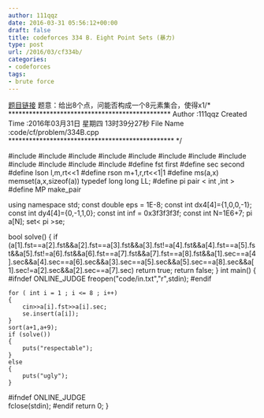 ```yaml
---
author: 111qqz
date: 2016-03-31 05:56:12+00:00
draft: false
title: codeforces 334 B. Eight Point Sets (暴力)
type: post
url: /2016/03/cf334b/
categories:
- codeforces
tags:
- brute force
---
```


[题目链接](http://codeforces.com/problemset/problem/334/B)
题意：给出8个点，问能否构成一个8元素集合，使得x1/* ***********************************************
Author :111qqz
Created Time :2016年03月31日 星期四 13时39分27秒
File Name :code/cf/problem/334B.cpp
************************************************ */

#include <cstdio>
#include <cstring>
#include <iostream>
#include <algorithm>
#include <vector>
#include <queue>
#include <set>
#include <map>
#include <string>
#include <cmath>
#include <cstdlib>
#include <ctime>
#define fst first
#define sec second
#define lson l,m,rt<<1
#define rson m+1,r,rt<<1|1
#define ms(a,x) memset(a,x,sizeof(a))
typedef long long LL;
#define pi pair < int ,int >
#define MP make_pair

using namespace std;
const double eps = 1E-8;
const int dx4[4]={1,0,0,-1};
const int dy4[4]={0,-1,1,0};
const int inf = 0x3f3f3f3f;
const int N=1E6+7;
pi a[N];
set< pi >se;

bool solve()
{
    if (a[1].fst==a[2].fst&&a[2].fst==a[3].fst&&a[3].fst!=a[4].fst&&a[4].fst==a[5].fst&&a[5].fst!=a[6].fst&&a[6].fst==a[7].fst&&a[7].fst==a[8].fst&&a[1].sec==a[4].sec&&a[4].sec==a[6].sec&&a[3].sec==a[5].sec&&a[5].sec==a[8].sec&&a[1].sec!=a[2].sec&&a[2].sec==a[7].sec) return true;
    return false;
}
int main()
{
	#ifndef  ONLINE_JUDGE 
	freopen("code/in.txt","r",stdin);
  #endif
	
	for ( int i = 1 ; i <= 8 ; i++)
	{
	    cin>>a[i].fst>>a[i].sec;
	    se.insert(a[i]);
	}
	sort(a+1,a+9);
	if (solve())
	{
	    puts("respectable");
	}
	else
	{
	    puts("ugly");
	}


  #ifndef ONLINE_JUDGE  
  fclose(stdin);
  #endif
    return 0;
}




